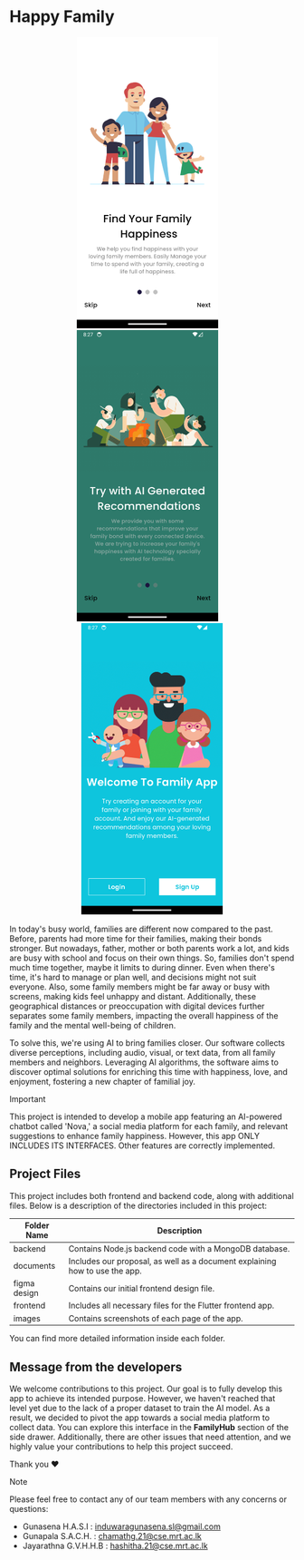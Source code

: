 # Happy Family

<p align="center">
<img src="/images/1.png" alt="1" width="250"/>
  &nbsp;&nbsp;&nbsp;
<img src="/images/2.png" alt="2" width="250"/>
  &nbsp;&nbsp;&nbsp;
<img src="/images/3.png" alt="3" width="250"/>
</p>

In today's busy world, families are different now compared to the past. Before, parents had more time for 
their families, making their bonds stronger. But nowadays, father, mother or both parents work a lot, and 
kids are busy with school and focus on their own things. So, families don't spend much time together, 
maybe it limits to during dinner. Even when there's time, it's hard to manage or plan well, and decisions 
might not suit everyone. Also, some family members might be far away or busy with screens, making kids 
feel unhappy and distant. Additionally, these geographical distances or preoccupation with digital devices 
further separates some family members, impacting the overall happiness of the family and the mental 
well-being of children. 

To solve this, we're using AI to bring families closer. Our software collects diverse perceptions, including 
audio, visual, or text data, from all family members and neighbors. Leveraging AI algorithms, the software 
aims to discover optimal solutions for enriching this time with happiness, love, and enjoyment, fostering 
a new chapter of familial joy. 

> [!IMPORTANT]
> This project is intended to develop a mobile app featuring an AI-powered chatbot called 'Nova,' a social media platform for each family, and relevant suggestions to enhance family happiness. However, this app ONLY INCLUDES ITS INTERFACES. Other features are correctly implemented.

## Project Files
This project includes both frontend and backend code, along with additional files. Below is a description of the directories included in this project:

| Folder Name | Description |
| --- | --- |
| backend | Contains Node.js backend code with a MongoDB database. |
| documents | Includes our proposal, as well as a document explaining how to use the app. |
| figma design | Contains our initial frontend design file. |
| frontend | Includes all necessary files for the Flutter frontend app. |
| images | Contains screenshots of each page of the app. |

You can find more detailed information inside each folder.

## Message from the developers
We welcome contributions to this project. Our goal is to fully develop this app to achieve its intended purpose. However, we haven't reached that level yet due to the lack of a proper dataset to train the AI model. As a result, we decided to pivot the app towards a social media platform to collect data. You can explore this interface in the **FamilyHub** section of the side drawer. Additionally, there are other issues that need attention, and we highly value your contributions to help this project succeed.

Thank you :heart:

> [!NOTE]
> Please feel free to contact any of our team members with any concerns or questions:
> - Gunasena H.A.S.I : induwaragunasena.sl@gmail.com
> - Gunapala S.A.C.H. : chamathg.21@cse.mrt.ac.lk 
> - Jayarathna G.V.H.H.B : hashitha.21@cse.mrt.ac.lk 
